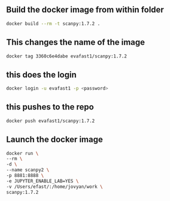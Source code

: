 ## Build the docker image from within folder
```bash
docker build --rm -t scanpy:1.7.2 .
```

## This changes the name of the image
```bash
docker tag 3360c6e4dabe evafast1/scanpy:1.7.2
```

## this does the login
```bash
docker login -u evafast1 -p <password>
```

## this pushes to the repo
```bash
docker push evafast1/scanpy:1.7.2
```

## Launch the docker image
```bash
docker run \
--rm \
-d \
--name scanpy2 \
-p 8881:8888 \
-e JUPYTER_ENABLE_LAB=YES \
-v /Users/efast/:/home/jovyan/work \
scanpy:1.7.2
```
